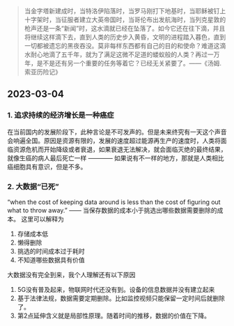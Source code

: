 > 当金字塔新建成时，当特洛伊陷落时，当罗马刚打下地基时，当耶稣被钉上十字架时，当征服者建立大英帝国时，当哥伦布出发航海时，当列克星敦的枪声还是一条“新闻”时，这水滴就已经在坠落了。如今它还在往下滴，并且将继续这样滴下去，直到人类的历史步入黄昏，文明的进程踏入暮色，直到一切都被遗忘的黑夜吞没。莫非每样东西都有自己的目的和使命？难道这滴水耐心地滴了五千年，就为了满足这微不足道的蝼蚁般的人类？再过一万年，是不是还有另一个重要的任务等着它？已经无关紧要了。——《汤姆.索亚历险记》

## 2023-03-04
### 1. 追求持续的经济增长是一种癌症
在当前国内的发展阶段下，此种言论是不可发声的。但是未来终究有一天这个声音会响遍全国。原因是资源有限的，发展的速度超过能源再生产的速度时，人类将面临资源危机而开始降级或者衰退，如果衰退无法解决，就会面临灭绝的最终结果，就像生癌的病人最后死亡一样 ———— 如果说有不一样的地方，那就是人类相比癌细胞具有意识，但是不多。

### 2. 大数据“已死”
 “when the cost of keeping data around is less than the cost of figuring out what to throw away.” —— 当保存数据的成本小于挑选出哪些数据需要删除的成本。
 这里可以解释为
 1. 存储成本低
 2. 懒得删除
 3. 挑选的时间成本过于耗时
 4. 不知道哪些数据具有价值

 大数据没有完全到来，我个人理解还有以下原因
 1. 5G没有普及起来，物联网时代还没有到。设备的信息数据并没有建立起来
 2. 基于法律法规，数据需要定期删除。比如监控视频只能保留一定时间后就删除了。
 3. 第2点延伸含义就是局部性原理。随着时间的推移，数据的价值在下降。